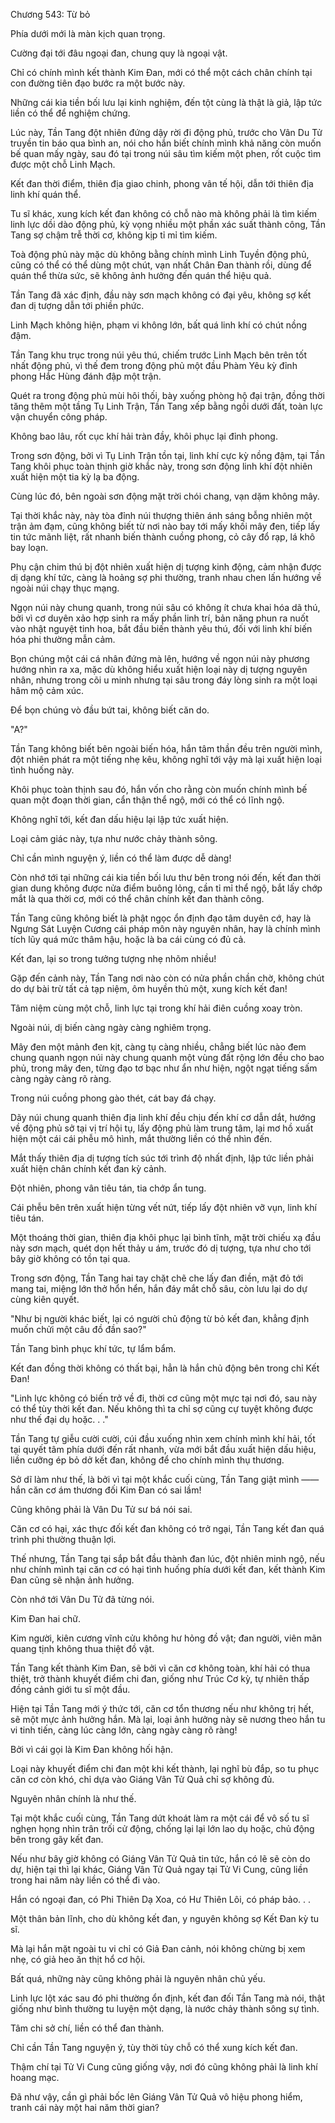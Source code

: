 




Chương 543: Từ bỏ


Phía dưới mới là màn kịch quan trọng.

Cường đại tới đâu ngoại đan, chung quy là ngoại vật.

Chỉ có chính mình kết thành Kim Đan, mới có thể một cách chân chính tại con đường tiên đạo bước ra một bước này.

Những cái kia tiền bối lưu lại kinh nghiệm, đến tột cùng là thật là giả, lập tức liền có thể để nghiệm chứng.

Lúc này, Tần Tang đột nhiên đứng dậy rời đi động phủ, trước cho Vân Du Tử truyền tin báo qua bình an, nói cho hắn biết chính mình khả năng còn muốn bế quan mấy ngày, sau đó tại trong núi sâu tìm kiếm một phen, rốt cuộc tìm được một chỗ Linh Mạch.

Kết đan thời điểm, thiên địa giao chinh, phong vân tế hội, dẫn tới thiên địa linh khí quán thể.

Tu sĩ khác, xung kích kết đan không có chỗ nào mà không phải là tìm kiếm linh lực dồi dào động phủ, kỳ vọng nhiều một phần xác suất thành công, Tần Tang sợ chậm trễ thời cơ, không kịp tỉ mỉ tìm kiếm.

Toà động phủ này mặc dù không bằng chính mình Linh Tuyền động phủ, cũng có thể có thể dùng một chút, vạn nhất Chân Đan thành rồi, dùng để quán thể thừa sức, sẽ không ảnh hưởng đến quán thể hiệu quả.

Tần Tang đã xác định, đầu này sơn mạch không có đại yêu, không sợ kết đan dị tượng dẫn tới phiền phức.

Linh Mạch không hiện, phạm vi không lớn, bất quá linh khí có chút nồng đậm.

Tần Tang khu trục trong núi yêu thú, chiếm trước Linh Mạch bên trên tốt nhất động phủ, vì thế đem trong động phủ một đầu Phàm Yêu kỳ đỉnh phong Hắc Hùng đánh đập một trận.

Quét ra trong động phủ mùi hôi thối, bày xuống phòng hộ đại trận, đồng thời tăng thêm một tầng Tụ Linh Trận, Tần Tang xếp bằng ngồi dưới đất, toàn lực vận chuyển công pháp.

Không bao lâu, rốt cục khí hải tràn đầy, khôi phục lại đỉnh phong.

Trong sơn động, bởi vì Tụ Linh Trận tồn tại, linh khí cực kỳ nồng đậm, tại Tần Tang khôi phục toàn thịnh giờ khắc này, trong sơn động linh khí đột nhiên xuất hiện một tia kỳ lạ ba động.

Cùng lúc đó, bên ngoài sơn động mặt trời chói chang, vạn dặm không mây.

Tại thời khắc này, này tòa đỉnh núi thượng thiên ánh sáng bỗng nhiên một trận ảm đạm, cũng không biết từ nơi nào bay tới mấy khối mây đen, tiếp lấy tin tức mãnh liệt, rất nhanh biến thành cuồng phong, cỏ cây đổ rạp, lá khô bay loạn.

Phụ cận chim thú bị đột nhiên xuất hiện dị tượng kinh động, cảm nhận được dị dạng khí tức, càng là hoảng sợ phi thường, tranh nhau chen lấn hướng về ngoài núi chạy thục mạng.

Ngọn núi này chung quanh, trong núi sâu có không ít chưa khai hóa dã thú, bởi vì cơ duyên xảo hợp sinh ra mấy phần linh trí, bản năng phun ra nuốt vào nhật nguyệt tinh hoa, bắt đầu biến thành yêu thú, đối với linh khí biến hóa phi thường mẫn cảm.

Bọn chúng một cái cá nhân đứng mà lên, hướng về ngọn núi này phương hướng nhìn ra xa, mặc dù không hiểu xuất hiện loại này dị tượng nguyên nhân, nhưng trong cõi u minh nhưng tại sâu trong đáy lòng sinh ra một loại hâm mộ cảm xúc.

Để bọn chúng vò đầu bứt tai, không biết căn do.

"A?"

Tần Tang không biết bên ngoài biến hóa, hắn tâm thần đều trên người mình, đột nhiên phát ra một tiếng nhẹ kêu, không nghĩ tới vậy mà lại xuất hiện loại tình huống này.

Khôi phục toàn thịnh sau đó, hắn vốn cho rằng còn muốn chính mình bế quan một đoạn thời gian, cẩn thận thể ngộ, mới có thể có lĩnh ngộ.

Không nghĩ tới, kết đan dấu hiệu lại lập tức xuất hiện.

Loại cảm giác này, tựa như nước chảy thành sông.

Chỉ cần mình nguyện ý, liền có thể làm được dễ dàng!

Còn nhớ tới tại những cái kia tiền bối lưu thư bên trong nói đến, kết đan thời gian dung không được nửa điểm buông lỏng, cần tỉ mỉ thể ngộ, bắt lấy chớp mắt là qua thời cơ, mới có thể chân chính kết đan thành công.

Tần Tang cũng không biết là phật ngọc ổn định đạo tâm duyên cớ, hay là Ngưng Sát Luyện Cương cái pháp môn này nguyên nhân, hay là chính mình tích lũy quá mức thâm hậu, hoặc là ba cái cùng có đủ cả.

Kết đan, lại so trong tưởng tượng nhẹ nhõm nhiều!

Gặp đến cảnh này, Tần Tang nơi nào còn có nửa phần chần chờ, không chút do dự bài trừ tất cả tạp niệm, ôm huyền thủ một, xung kích kết đan!

Tâm niệm cùng một chỗ, linh lực tại trong khí hải điên cuồng xoay tròn.

Ngoài núi, dị biến càng ngày càng nghiêm trọng.

Mây đen một mảnh đen kịt, càng tụ càng nhiều, chẳng biết lúc nào đem chung quanh ngọn núi này chung quanh một vùng đất rộng lớn đều cho bao phủ, trong mây đen, từng đạo tơ bạc như ẩn như hiện, ngột ngạt tiếng sấm càng ngày càng rõ ràng.

Trong núi cuồng phong gào thét, cát bay đá chạy.

Dãy núi chung quanh thiên địa linh khí đều chịu đến khí cơ dẫn dắt, hướng về động phủ sở tại vị trí hội tụ, lấy động phủ làm trung tâm, lại mơ hồ xuất hiện một cái cái phễu mô hình, mắt thường liền có thể nhìn đến.

Mắt thấy thiên địa dị tượng tích súc tới trình độ nhất định, lập tức liền phải xuất hiện chân chính kết đan kỳ cảnh.

Đột nhiên, phong vân tiêu tán, tia chớp ẩn tung.

Cái phễu bên trên xuất hiện từng vết nứt, tiếp lấy đột nhiên vỡ vụn, linh khí tiêu tán.

Một thoáng thời gian, thiên địa khôi phục lại bình tĩnh, mặt trời chiếu xạ đầu này sơn mạch, quét dọn hết thảy u ám, trước đó dị tượng, tựa như cho tới bây giờ không có tồn tại qua.

Trong sơn động, Tần Tang hai tay chặt chẽ che lấy đan điền, mặt đỏ tới mang tai, miệng lớn thở hổn hển, hắn đáy mắt chỗ sâu, còn lưu lại do dự cùng kiên quyết.

"Như bị người khác biết, lại có người chủ động từ bỏ kết đan, khẳng định muốn chửi một câu đồ đần sao?"

Tần Tang bình phục khí tức, tự lẩm bẩm.

Kết đan đồng thời không có thất bại, hẳn là hắn chủ động bên trong chỉ Kết Đan!

"Linh lực không có biến trở về đi, thời cơ cũng một mực tại nơi đó, sau này có thể tùy thời kết đan. Nếu không thì ta chỉ sợ cũng cự tuyệt không được như thế đại dụ hoặc. . ."

Tần Tang tự giễu cười cười, cúi đầu xuống nhìn xem chính mình khí hải, tốt tại quyết tâm phía dưới đến rất nhanh, vừa mới bắt đầu xuất hiện dấu hiệu, liền cưỡng ép bỏ dở kết đan, không để cho chính mình thụ thương.

Sở dĩ làm như thế, là bởi vì tại một khắc cuối cùng, Tần Tang giật mình —— hắn căn cơ ám thương đối Kim Đan có sai lầm!

Cũng không phải là Vân Du Tử sư bá nói sai.

Căn cơ có hại, xác thực đối kết đan không có trở ngại, Tần Tang kết đan quá trình phi thường thuận lợi.

Thế nhưng, Tần Tang tại sắp bắt đầu thành đan lúc, đột nhiên minh ngộ, nếu như chính mình tại căn cơ có hại tình huống phía dưới kết đan, kết thành Kim Đan cũng sẽ nhận ảnh hưởng.

Còn nhớ tới Vân Du Tử đã từng nói.

Kim Đan hai chữ.

Kim người, kiên cương vĩnh cửu không hư hỏng đồ vật; đan người, viên mãn quang tịnh không thua thiệt đồ vật.

Tần Tang kết thành Kim Đan, sẽ bởi vì căn cơ không toàn, khí hải có thua thiệt, trở thành khuyết điểm chi đan, giống như Trúc Cơ kỳ, tự nhiên thấp đồng cảnh giới tu sĩ một đầu.

Hiện tại Tần Tang mới ý thức tới, căn cơ tổn thương nếu như không trị hết, sẽ một mực ảnh hưởng hắn. Mà lại, loại ảnh hưởng này sẽ nương theo hắn tu vi tinh tiến, càng lúc càng lớn, càng ngày càng rõ ràng!

Bởi vì cái gọi là Kim Đan không hối hận.

Loại này khuyết điểm chi đan một khi kết thành, lại nghĩ bù đắp, so tu phục căn cơ còn khó, chỉ dựa vào Giáng Vân Tử Quả chỉ sợ không đủ.

Nguyên nhân chính là như thế.

Tại một khắc cuối cùng, Tần Tang dứt khoát làm ra một cái để vô số tu sĩ nghẹn họng nhìn trân trối cử động, chống lại lại lớn lao dụ hoặc, chủ động bên trong gãy kết đan.

Nếu như bây giờ không có Giáng Vân Tử Quả tin tức, hắn có lẽ sẽ còn do dự, hiện tại thì lại khác, Giáng Vân Tử Quả ngay tại Tử Vi Cung, cũng liền trong hai năm này liền có thể đi vào.

Hắn có ngoại đan, có Phi Thiên Dạ Xoa, có Hư Thiên Lôi, có pháp bảo. . .

Một thân bản lĩnh, cho dù không kết đan, y nguyên không sợ Kết Đan kỳ tu sĩ.

Mà lại hắn mặt ngoài tu vi chỉ có Giả Đan cảnh, nói không chừng bị xem nhẹ, có giả heo ăn thịt hổ cơ hội.

Bất quá, những này cũng không phải là nguyên nhân chủ yếu.

Linh lực lột xác sau đó phi thường ổn định, kết đan đối Tần Tang mà nói, thật giống như bình thường tu luyện một dạng, là nước chảy thành sông sự tình.

Tâm chi sở chí, liền có thể đan thành.

Chỉ cần Tần Tang nguyện ý, tùy thời tùy chỗ có thể xung kích kết đan.

Thậm chí tại Tử Vi Cung cũng giống vậy, nơi đó cũng không phải là linh khí hoang mạc.

Đã như vậy, cần gì phải bốc lên Giáng Vân Tử Quả vô hiệu phong hiểm, tranh cái này một hai năm thời gian?




